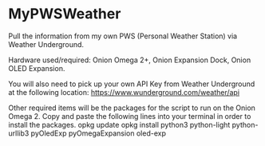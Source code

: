 # MyPWSWeather
Pull the information from my own PWS (Personal Weather Station) via Weather Underground.  

Hardware used/required: Onion Omega 2+, Onion Expansion Dock, Onion OLED Expansion.

You will also need to pick up your own API Key from Weather Underground at the following location: https://www.wunderground.com/weather/api

Other required items will be the packages for the script to run on the Onion Omega 2. Copy and paste the following lines into your terminal in order to install the packages.
opkg update
opkg install python3 python-light python-urllib3 pyOledExp pyOmegaExpansion oled-exp
